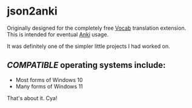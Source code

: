 # json2anki

Originally designed for the completely free [Vocab](https://chromewebstore.google.com/detail/vocab/okfkeagmfgmcmfomlifdoojmidpmjnai) translation extension.
This is intended for eventual [Anki](https://apps.ankiweb.net/) usage.

It was definitely one of the simpler little projects I had worked on.

## _COMPATIBLE_ operating systems include:
* Most forms of Windows 10
* Many forms of Windows 11

That's about it. Cya!
